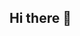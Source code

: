 ## Hi there 👋

<!--
**jahyunc0331/jahyunc0331** is a ✨ _special_ ✨ repository because its `README.md` (this file) appears on your GitHub profile.

Here are some ideas to get you started:

- i'm student of gachon
- 🌱 I’m currently learning ...
- 👯 I’m looking to collaborate on ...
- 🤔 I’m looking for help with ...
- 💬 Ask me about ...
- 📫 How to reach me: ...
- 😄 Pronouns: ...
- ⚡ Fun fact: ...
-->
